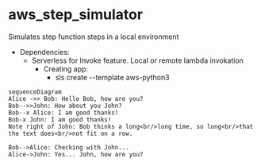 # aws_step_simulator
Simulates step function steps in a local environment

* Dependencies:
    * Serverless for Invoke feature. Local or remote lambda invokation
        * Creating app:
            * sls create --template aws-python3


```mermaid
sequenceDiagram
Alice ->> Bob: Hello Bob, how are you?
Bob-->>John: How about you John?
Bob--x Alice: I am good thanks!
Bob-x John: I am good thanks!
Note right of John: Bob thinks a long<br/>long time, so long<br/>that the text does<br/>not fit on a row.

Bob-->Alice: Checking with John...
Alice->John: Yes... John, how are you?
```